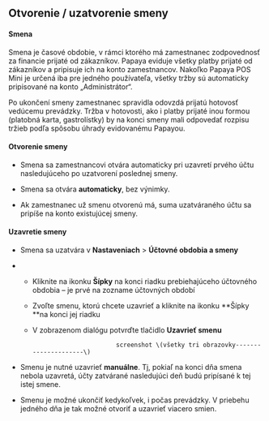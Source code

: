 ## Otvorenie \/ uzatvorenie smeny

#### Smena

Smena je časové obdobie, v rámci ktorého má zamestnanec zodpovednosť za financie prijaté od zákazníkov. Papaya eviduje všetky platby prijaté od zákazníkov a pripisuje ich na konto zamestnancov. Nakoľko Papaya POS Mini je určená iba pre jedného používateľa, všetky tržby sú automaticky pripisované na konto „Administrátor“.

Po ukončení smeny zamestnanec spravidla odovzdá prijatú hotovosť vedúcemu prevádzky. Tržba v hotovosti, ako i platby prijaté inou formou \(platobná karta, gastrolístky\) by na konci smeny mali odpovedať rozpisu tržieb podľa spôsobu úhrady evidovanému Papayou.

#### Otvorenie smeny

* Smena sa zamestnancovi otvára automaticky pri uzavretí prvého účtu nasledujúceho po uzatvorení poslednej smeny.

* Smena sa otvára **automaticky**, bez výnimky.

* Ak zamestnanec už smenu otvorenú má, suma uzatváraného účtu sa pripíše na konto existujúcej smeny.


#### Uzavretie smeny

* Smena sa uzatvára v **Nastaveniach** &gt; **Účtovné obdobia a smeny**

* * Kliknite na ikonku **Šípky** na konci riadku prebiehajúceho účtovného obdobia – je prvé na zozname účtovných období

  * Zvoľte smenu, ktorú chcete uzavrieť a kliknite na ikonku **Šípky **na konci jej riadku

  * V zobrazenom dialógu potvrďte tlačidlo **Uzavrieť smenu**


                               screenshot \(všetky tri obrazovky---------------------\)

* Smenu je nutné uzavrieť **manuálne**. Tj, pokiaľ na konci dňa smena nebola uzavretá, účty zatvárané nasledujúci deň budú pripísané k tej istej smene.

* Smenu je možné ukončiť kedykoľvek, i počas prevádzky. V priebehu jedného dňa je tak možné otvoriť a uzavrieť viacero smien.


